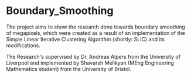 # Boundary_Smoothing


The project aims to show the research done towards boundary smoothing of megapixels, which were created as a result of an implementation of the Simple Linear Iterative Clustering Algorithm (shortly: SLIC) and its modifications.

The Research's supervised by Dr. Andreas Alpers from the University of Liverpool and implemented by Shavarsh Melikyan (MEng Engineering Mathematics student) from the University of Bristol.
